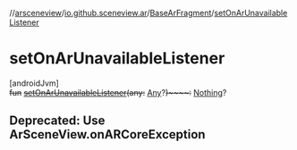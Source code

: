 //[arsceneview](../../../index.md)/[io.github.sceneview.ar](../index.md)/[BaseArFragment](index.md)/[setOnArUnavailableListener](set-on-ar-unavailable-listener.md)

# setOnArUnavailableListener

[androidJvm]\
~~fun~~ [~~setOnArUnavailableListener~~](set-on-ar-unavailable-listener.md)~~(~~~~any~~~~:~~ [Any](https://kotlinlang.org/api/latest/jvm/stdlib/kotlin/-any/index.html)?~~)~~~~:~~ [Nothing](https://kotlinlang.org/api/latest/jvm/stdlib/kotlin/-nothing/index.html)?

##  Deprecated: Use ArSceneView.onARCoreException
